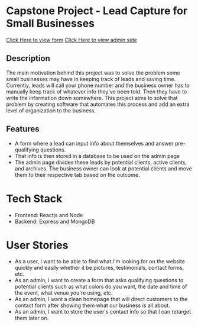 # Capstone Project - Lead Capture for Small Businesses

[Click Here to view form](https://alpha-leads-frontend.herokuapp.com/contact)
[Click Here to view admin side](https://alpha-leads-frontend.herokuapp.com/admin)

## Description
The main motivation behind this project was to solve the problem some small businesses may have in keeping track of leads and saving time. Currently, leads will call your phone number and the business owner has to manually keep track of whatever info they've been told. Then they have to write the information down somewhere. This project aims to solve that problem by creating software that automates this process and add an extra level of organization to the business.

## Features
- A form where a lead can input info about themselves and answer pre-qualifying questions.
- That info is then stored in a database to be used on the admin page
- The admin page divides these leads by potential clients, active clients, and archives. The business owner can look at potential clients and move them to their respective tab based on the outcome.

# Tech Stack
- Frontend: Reactjs and Node
- Backend: Express and MongoDB
# User Stories 
- As a user, I want to be able to find what I'm looking for on the website quickly and easily whether it be pictures, testimonials, contact forms, etc.
- As an admin, I want to create a form that asks qualifying questions to potential clients such as what colors do you want, the date and time of the event, what venue you're using, etc.
- As an admin, I want a clean homepage that will direct customers to the contact form after showing them what our business is all about.
- As an admin, I want to store the user's contact info so that I can retarget them later on.
